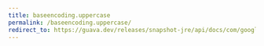```yaml
---
title: baseencoding.uppercase
permalink: /baseencoding.uppercase/
redirect_to: https://guava.dev/releases/snapshot-jre/api/docs/com/google/common/io/BaseEncoding.html#upperCase--
---
```

